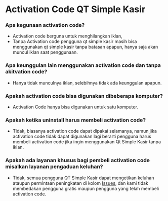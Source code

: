 # Activation Code QT Simple Kasir

### Apa kegunaan activation code?
- Activation code berguna untuk menghilangkan iklan,  
- Tanpa Activation code pengguna qt simple kasir masih bisa menggunakan qt simple kasir tanpa batasan apapun, hanya saja akan muncul iklan saat penggunaan.

### Apa keunggulan lain menggunakan activation code dan tanpa akitvation code?
- Hanya tidak munculnya iklan, selebihnya tidak ada keunggulan apapun.

### Apakah activation code bisa digunakan dibeberapa komputer?
- Activation Code hanya bisa digunakan untuk satu komputer.

### Apakah ketika uninstall harus membeli activation code?
- Tidak, biasanya activation code dapat dipakai selamanya, namun jika activation code tidak dapat digunakan lagi berarti pengguna harus membeli activation code jika ingin menggunakan Qt Simple Kasir tanpa iklan.

### Apakah ada layanan khusus bagi pembeli activation code misalkan layanan pengaduan keluhan?
- Tidak, semua pengguna QT Simple Kasir dapat mengetikan keluhan ataupun permintaan peningkatan di kolom [Issues](https://github.com/nnttoo/QT_SimpleKasir/issues), dan kami tidak membedakan pengguna gratis maupun pengguna yang telah membeli activation code.